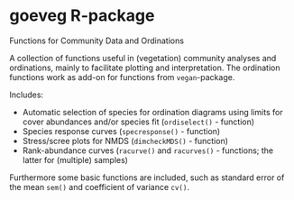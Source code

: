 # goeveg R-package
Functions for Community Data and Ordinations

A collection of functions useful in (vegetation) community analyses and ordinations, mainly to facilitate plotting and interpretation. The ordination functions work as add-on for functions from `vegan`-package. 

Includes:
* Automatic selection of species for ordination diagrams using limits for cover abundances and/or species fit  (`ordiselect()` - function)
* Species response curves (`specresponse()` - function)
* Stress/scree plots for NMDS (`dimcheckMDS()` - function)
* Rank-abundance curves (`racurve()` and `racurves()` - functions; the latter for (multiple) samples)


Furthermore some basic functions are included, such as standard error of the mean `sem()` and coefficient of variance `cv()`. 

